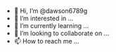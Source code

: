 - 👋 Hi, I’m @dawson6789g
- 👀 I’m interested in ...
- 🌱 I’m currently learning ...
- 💞️ I’m looking to collaborate on ...
- 📫 How to reach me ...

<!---
dawson6789g/dawson6789g is a ✨ special ✨ repository because its `README.md` (this file) appears on your GitHub profile.
You can click the Preview link to take a look at your changes.
--->
